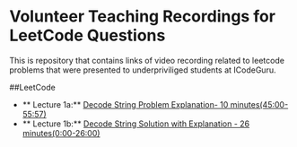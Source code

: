 # Volunteer Teaching Recordings for LeetCode Questions

This is repository that contains links of video recording related to leetcode problems that were presented to underpriviliged students at ICodeGuru.

##LeetCode
- ** Lecture 1a:** [Decode String Problem Explanation- 10 minutes(45:00-55:57)](https://www.facebook.com/iCodeguru/videos/1050338199941513/)
- ** Lecture 1b:** [Decode String Solution with Explanation - 26 minutes(0:00-26:00)](https://www.facebook.com/iCodeguru/videos/951744666633494/)

